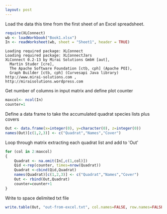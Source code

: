 ```yaml
---
layout: post
---
```

Load the data this time from the first sheet of an Excel spreadsheet.

```R
require(XLConnect)
wb <- loadWorkbook("Book1.xlsx")
In <- readWorksheet(wb, sheet = "Sheet1", header = TRUE)
```

    Loading required package: XLConnect
    Loading required package: XLConnectJars
    XLConnect 0.2-13 by Mirai Solutions GmbH [aut],
      Martin Studer [cre],
      The Apache Software Foundation [ctb, cph] (Apache POI),
      Graph Builder [ctb, cph] (Curvesapi Java library)
    http://www.mirai-solutions.com ,
    http://miraisolutions.wordpress.com


Get number of columns in input matrix and define plot counter


```R
maxcol<- ncol(In)
counter=1
```

Define a data frame to take the accumulated quadrat species lists plus covers


```R
Out <- data.frame(x=integer(0), y=character(0), z=integer(0))
names(Out)[c(1,2,3)] <- c("Quadrat","Names","Cover")
```

Loop through matrix extracting each quadrat list and add to 'Out'


```R
for (col in 2:maxcol)
{ 
    Quadrat <- na.omit(In[,c(1,col)])
    Qid <-rep(counter, times=nrow(Quadrat))
    Quadrat <-cbind(Qid,Quadrat) 
    names(Quadrat)[c(1,2,3)] <- c("Quadrat","Names","Cover")
    Out <- rbind(Out,Quadrat)
    counter=counter+1
}
```

Write to space delimited txt file


```R
write.table(Out, "out-from-excel.txt", col.names=FALSE, row.names=FALSE, quote=FALSE)
```
